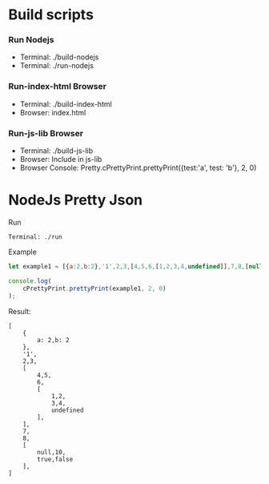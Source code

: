 # Build scripts

### Run Nodejs

* Terminal: ./build-nodejs
* Terminal: ./run-nodejs

### Run-index-html Browser

* Terminal: ./build-index-html
* Browser: index.html

### Run-js-lib Browser

* Terminal: ./build-js-lib
* Browser: Include in js-lib
* Browser Console: Pretty.cPrettyPrint.prettyPrint({test:'a', test: 'b'}, 2, 0)

# NodeJs Pretty Json 

Run
```
Terminal: ./run
```

Example
```javascript
let example1 = [{a:2,b:2},'1',2,3,[4,5,6,[1,2,3,4,undefined]],7,8,[null,10, true, false]];

console.log(
    cPrettyPrint.prettyPrint(example1, 2, 0)
);
```
Result:
```
[
    {
        a: 2,b: 2
    },
    '1',
    2,3,
    [
        4,5,
        6,
        [
            1,2,
            3,4,
            undefined
        ],
    ],
    7,
    8,
    [
        null,10,
        true,false
    ],
]
```
